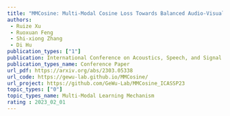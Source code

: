 ```yaml
---  
title: "MMCosine: Multi-Modal Cosine Loss Towards Balanced Audio-Visual Fine-Grained Learning"  
authors:  
 - Ruize Xu
 - Ruoxuan Feng  
 - Shi-xiong Zhang 
 - Di Hu
publication_types: ["1"]  
publication: International Conference on Acoustics, Speech, and Signal Processing (ICASSP) 2023
publication_types_name: Conference Paper  
url_pdf: https://arxiv.org/abs/2303.05338
url_code: https://gewu-lab.github.io/MMCosine/ 
url_project: https://github.com/GeWu-Lab/MMCosine_ICASSP23
topic_types: ["0"]
topic_types_name: Multi-Modal Learning Mechanism
rating : 2023_02_01
---  
```

